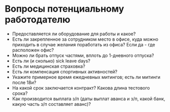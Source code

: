 
# Вопросы потенциальному работодателю

- Предоставляется ли оборудование для работы и какое?
- Есть ли закрепленное за сотрудником место в офисе, куда можно приходить в случае желания поработать из офиса? 
Если да - где расположен офис?
- Можно ли брать отпуск частями, вплоть до 1-дневного отпуска?
- Есть ли (и сколько) sick leave days?
- Есть ли медицинская страховка?
- Есть ли компенсация спортивных активностей?
- Укажите примерное время ежедневных митингов; есть ли митинги после 18и?
- На какой срок заключается контракт? Какова длина тестового срока?
- Как производится выплата з/п (даты выплат аванса и з/п, какой банк, какую часть з/п составляет аванс)?
